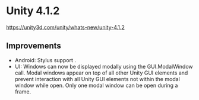 # Unity 4.1.2

https://unity3d.com/unity/whats-new/unity-4.1.2

## Improvements



*   Android: Stylus support .
*   UI: Windows can now be displayed modally using the GUI.ModalWindow call. Modal windows appear on top of all other Unity GUI elements and prevent interaction with all Unity GUI elements not within the modal window while open. Only one modal window can be open during a frame.